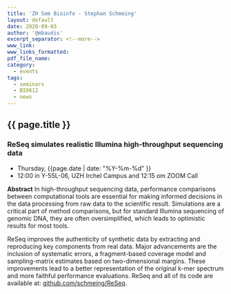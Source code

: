 ```yaml
---
title: 'ZH Sem Bioinfo - Stephan Schmeing'
layout: default
date: 2020-09-03
author: '@mbaudis'
excerpt_separator: <!--more-->
www_link:
www_links_formatted:
pdf_file_name:
category:
  - events
tags:
  - seminars
  - BIO612
  - news
---
```


## {{ page.title }}

### ReSeq simulates realistic Illumina high-throughput sequencing data

* Thursday, {{page.date | date: "%Y-%m-%d" }}
* 12:00 in Y-55L-06, UZH Irchel Campus and 12:15 om  ZOOM Call

<!--more-->

__Abstract__ In high-throughput sequencing data, performance comparisons between computational tools are essential for making informed decisions in the data processing from raw data to the scientific result. Simulations are a critical part of method comparisons, but for standard Illumina sequencing of genomic DNA, they are often oversimplified, which leads to optimistic results for most tools.

ReSeq improves the authenticity of synthetic data by extracting and reproducing key components from real data. Major advancements are the inclusion of systematic errors, a fragment-based coverage model and sampling-matrix estimates based on two-dimensional margins. These improvements lead to a better representation of the original k-mer spectrum and more faithful performance evaluations. ReSeq and all of its code are available at: [github.com/schmeing/ReSeq](http://github.com/schmeing/ReSeq).
